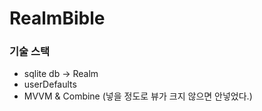 # RealmBible

### 기술 스택

- sqlite db -> Realm
- userDefaults
- MVVM & Combine (넣을 정도로 뷰가 크지 않으면 안넣었다.)
